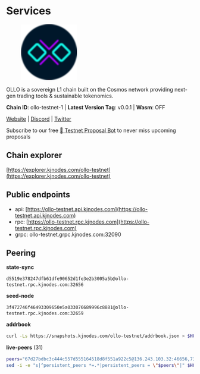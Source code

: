# Services

<figure><img src="https://raw.githubusercontent.com/kj89/cosmos-images/main/logos/ollo.png" width="150" alt=""><figcaption></figcaption></figure>

OLLO is a sovereign L1 chain built on the Cosmos network providing  next-gen trading tools & sustainable tokenomics.

**Chain ID**: ollo-testnet-1 | **Latest Version Tag**: v0.0.1 | **Wasm**: OFF

[Website](https://www.ollostation.zone) | [Discord](https://discord.com/invite/GxBqZ9mSSm) | [Twitter](https://twitter.com/OLLOStation)



Subscribe to our free [🤖 Testnet Proposal Bot](https://t.me/kjnodes_testnet_proposal_bot) to never miss upcoming proposals


## Chain explorer
[https://explorer.kjnodes.com/ollo-testnet](https://explorer.kjnodes.com/ollo-testnet)

## Public endpoints

* api: [https://ollo-testnet.api.kjnodes.com](https://ollo-testnet.api.kjnodes.com)
* rpc: [https://ollo-testnet.rpc.kjnodes.com](https://ollo-testnet.rpc.kjnodes.com)
* grpc: ollo-testnet.grpc.kjnodes.com:32090

## Peering

**state-sync**

```text
d5519e378247dfb61dfe90652d1fe3e2b3005a5b@ollo-testnet.rpc.kjnodes.com:32656
```

**seed-node**

```text
3f472746f46493309650e5a033076689996c8881@ollo-testnet.rpc.kjnodes.com:32659
```

**addrbook**
```bash
curl -Ls https://snapshots.kjnodes.com/ollo-testnet/addrbook.json > $HOME/.ollo/config/addrbook.json
```

**live-peers** (31)
```bash
peers="67d27bdbc3c444c557d555164518d8f551a922c5@136.243.103.32:46656,7349272f712e713a957bf5349930e3439e98b518@167.235.27.69:20656,47655c33bdecae7f449301197d8b951a97e1b680@89.58.59.75:26656,036d17d15c4e36cee8d93f9fb1a5ad5cb956631f@213.136.76.191:26656,125b0e30f00df3ff2ee7b29b7992ed888998ad31@65.109.28.177:47656,da8d3ca8e1c147f0037b1c43ad3de7174f5ec1b7@209.145.59.224:26656,7dc63d58dccf6777206d5cdbc1ec1b9ba5221bd5@65.108.97.58:15656,d5519e378247dfb61dfe90652d1fe3e2b3005a5b@65.109.68.190:32656,2a8f0fada8b8b71b8154cf30ce44aebea1b5fe3d@162.19.238.122:26656,dba5e8b41c4e369418f83a449966e4eb7ca05cd4@65.109.23.114:18156,3ea40f63890f10272201edf96d2a49e197e52091@65.108.105.48:18156,536c816c0d32ceb601fcf047284f65dc68c0513a@65.21.134.202:26626,42beefd08b5f8580177d1506220db3a548090262@65.108.195.29:26116,15bcdea616c717eb4356e125d4f631aaa596dfd5@65.108.77.106:26929,5c2a752c9b1952dbed075c56c600c3a79b58c395@195.3.220.135:27006,d6c5ff021b091a1fd93b9f811cf7fca0d31e8510@65.108.238.61:46656,742d7dccc98ccc2b30abb6ea172fc2175782db50@148.251.91.185:26656,94b63fddfc78230f51aeb7ac34b9fb86bd042a77@188.165.221.155:30595,9865c6e15faced6643adc228e3a59744e1b4e277@116.203.29.162:46656,dd577d8f2e997d7e70495640aff124ddb70d1a21@95.217.192.222:26656,69d2c02f413bea1376f5398646f0c2ce0f82d62e@141.94.73.93:26656,7db2f25b3bceeb32769d20316d5f1567f0a4bb54@167.86.99.7:16656,e3d1fbe11462a128f14ebc10f7e8bd59823f09e2@161.97.152.215:26656,4b73754c2c10d523ffd43ca95d9cb6e0ad8204a4@5.189.148.147:26656,cadc2b601a188aedbe4156a6eb5a81e00770bcfc@65.108.219.110:26656,80c6ccc9523bd59a0420e76e8355f46fb61bf74f@65.109.93.58:33656,a9123ae1e1b7f8438e7262efd50031aab600df41@154.12.225.160:32656,b1fe199b7ac2a7714c5d21524bb87810a2be94fb@135.181.178.53:32656,93085f2731cabd480d9b61397d3e1cf84f5a023b@168.119.124.130:32656,b5f55cfc7b4d19f2dd3cdc71795f5a81e2c67f96@38.242.232.72:26656,517786f9e5e9caf196fed64c2130528e0ef59643@65.109.70.23:18156"
sed -i -e "s|^persistent_peers *=.*|persistent_peers = \"$peers\"|" $HOME/.ollo/config/config.toml
```
